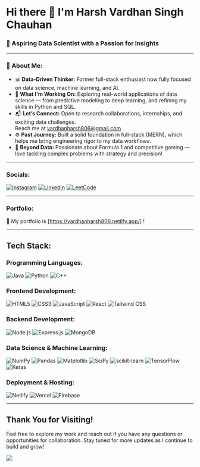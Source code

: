 # Hi there 👋 I'm Harsh Vardhan Singh Chauhan

### 👋 Aspiring Data Scientist with a Passion for Insights

---

### 🧠 About Me:
- 📊 **Data-Driven Thinker:** Former full-stack enthusiast now fully focused on data science, machine learning, and AI.
- 🧪 **What I'm Working On:** Exploring real-world applications of data science — from predictive modeling to deep learning, and refining my skills in Python and SQL.
- 📬 **Let’s Connect:** Open to research collaborations, internships, and exciting data challenges.  
  Reach me at [vardhanharsh806@gmail.com](mailto:vardhanharsh806@gmail.com)
- ⚙️ **Past Journey:** Built a solid foundation in full-stack (MERN), which helps me bring engineering rigor to my data workflows.
- 🏁 **Beyond Data:** Passionate about Formula 1 and competitive gaming — love tackling complex problems with strategy and precision!

---


### Socials:
[![Instagram](https://img.shields.io/badge/-Instagram-E4405F?style=flat-square&logo=instagram&logoColor=white)](https://www.instagram.com/real_vardhan/)
[![LinkedIn](https://img.shields.io/badge/-LinkedIn-0077B5?style=flat-square&logo=linkedin&logoColor=white)](https://www.linkedin.com/in/harsh-vardhan-singh-chauhan-7a7b7c/)
[![LeetCode](https://img.shields.io/badge/LeetCode-FFA116?style=for-the-badge&logo=leetcode&logoColor=black)](https://leetcode.com/u/Anthemskitzzy/)

---

### Portfolio:
🔨 My portfolio is [https://vardhanharsh806.netlify.app/] !

---

## Tech Stack:

### Programming Languages:
![Java](https://img.shields.io/badge/Java-ED8B00?style=for-the-badge&logo=java&logoColor=white)
![Python](https://img.shields.io/badge/Python-3776AB?style=for-the-badge&logo=python&logoColor=white)
![C++](https://img.shields.io/badge/C%2B%2B-00599C?style=for-the-badge&logo=c%2B%2B&logoColor=white)

### Frontend Development:
![HTML5](https://img.shields.io/badge/HTML5-E34F26?style=for-the-badge&logo=html5&logoColor=white)
![CSS3](https://img.shields.io/badge/CSS3-1572B6?style=for-the-badge&logo=css3&logoColor=white)
![JavaScript](https://img.shields.io/badge/JavaScript-F7DF1E?style=for-the-badge&logo=javascript&logoColor=black)
![React](https://img.shields.io/badge/React-20232A?style=for-the-badge&logo=react&logoColor=61DAFB)
![Tailwind CSS](https://img.shields.io/badge/Tailwind_CSS-38B2AC?style=for-the-badge&logo=tailwind-css&logoColor=white)

### Backend Development:
![Node.js](https://img.shields.io/badge/Node.js-43853D?style=for-the-badge&logo=node-dot-js&logoColor=white)
![Express.js](https://img.shields.io/badge/Express.js-404D59?style=for-the-badge)
![MongoDB](https://img.shields.io/badge/MongoDB-4EA94B?style=for-the-badge&logo=mongodb&logoColor=white)

### Data Science & Machine Learning:
![NumPy](https://img.shields.io/badge/NumPy-013243?style=for-the-badge&logo=numpy&logoColor=white)
![Pandas](https://img.shields.io/badge/Pandas-150458?style=for-the-badge&logo=pandas&logoColor=white)
![Matplotlib](https://img.shields.io/badge/Matplotlib-2C5F2D?style=for-the-badge&logo=matplotlib&logoColor=white)
![SciPy](https://img.shields.io/badge/SciPy-8CAAE6?style=for-the-badge&logo=scipy&logoColor=white)
![scikit-learn](https://img.shields.io/badge/scikit--learn-F7931E?style=for-the-badge&logo=scikit-learn&logoColor=white)
![TensorFlow](https://img.shields.io/badge/TensorFlow-FF6F00?style=for-the-badge&logo=tensorflow&logoColor=white)
![Keras](https://img.shields.io/badge/Keras-D00000?style=for-the-badge&logo=keras&logoColor=white)

### Deployment & Hosting:
![Netlify](https://img.shields.io/badge/Netlify-00C7B7?style=for-the-badge&logo=netlify&logoColor=white)
![Vercel](https://img.shields.io/badge/Vercel-000000?style=for-the-badge&logo=vercel&logoColor=white)
![Firebase](https://img.shields.io/badge/Firebase-FFCA28?style=for-the-badge&logo=firebase&logoColor=white)

---

## Thank You for Visiting!
Feel free to explore my work and reach out if you have any questions or opportunities for collaboration. Stay tuned for more updates as I continue to build and grow!

[![](https://visitcount.itsvg.in/api?id=Vardhan-Harsh07&label=Profile%20Views&icon=1&pretty=false)](https://visitcount.itsvg.in)
